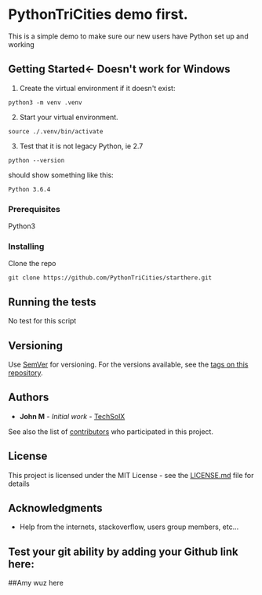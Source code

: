 # PythonTriCities demo first.

This is a simple demo to make sure our new users have Python set up and working

## Getting Started<- Doesn't work for Windows

1. Create the virtual environment if it doesn\'t exist:

```
python3 -m venv .venv
```

2. Start your virtual environment.

```
source ./.venv/bin/activate
```

3. Test that it is not legacy Python, ie 2.7

```
python --version
```

should show something like this:
```
Python 3.6.4
```

### Prerequisites

Python3

### Installing

Clone the repo 

```
git clone https://github.com/PythonTriCities/starthere.git
```

## Running the tests

No test for this script

## Versioning

Use [SemVer](http://semver.org/) for versioning. For the versions available, see the [tags on this repository](https://github.com/PythonTriCities/starthere.git/tags).

## Authors

* **John M** - *Initial work* - [TechSolX](https://github.com/techsolx)

See also the list of [contributors](https://github.com/PythonTriCities/starthere/graphs/contributors) who participated in this project.

## License

This project is licensed under the MIT License - see the [LICENSE.md](LICENSE.md) file for details

## Acknowledgments

* Help from the internets, stackoverflow, users group members, etc...

## Test your git ability by adding your Github link here:
##Amy wuz here

